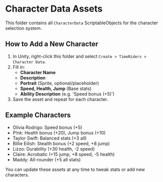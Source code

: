 # Character Data Assets

This folder contains all `CharacterData` ScriptableObjects for the character selection system.

## How to Add a New Character
1. In Unity, right-click this folder and select `Create > TimeRiders > Character Data`.
2. Fill in:
   - **Character Name**
   - **Description**
   - **Portrait** (Sprite, optional/placeholder)
   - **Speed, Health, Jump** (Base stats)
   - **Ability Description** (e.g. 'Speed bonus (+5)')
3. Save the asset and repeat for each character.

## Example Characters
- Olivia Rodrigo: Speed bonus (+5)
- P!nk: Health bonus (+20), Jump bonus (+10)
- Taylor Swift: Balanced stats (+3 all)
- Billie Eilish: Stealth bonus (+2 speed, +8 jump)
- Lizzo: Durability (+30 health, -2 speed)
- Claire: Acrobatic (+15 jump, +8 speed, -5 health)
- Maddy: All-rounder (+5 all stats)

You can update these assets at any time to tweak stats or add new characters.
